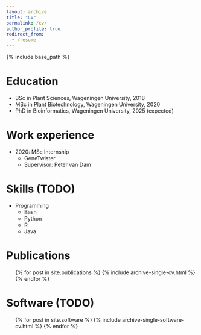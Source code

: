 ```yaml
---
layout: archive
title: "CV"
permalink: /cv/
author_profile: true
redirect_from:
  - /resume
---
```


{% include base_path %}

Education
======
* BSc in Plant Sciences, Wageningen University, 2018
* MSc in Plant Biotechnology, Wageningen University, 2020
* PhD in Bioinformatics, Wageningen University, 2025 (expected)

Work experience
======
* 2020: MSc Internship
  * GeneTwister
  * Supervisor: Peter van Dam
  
Skills (TODO)
======
* Programming
  * Bash
  * Python
  * R
  * Java

Publications
======
  <ul>{% for post in site.publications %}
    {% include archive-single-cv.html %}
  {% endfor %}</ul>
  
Software (TODO)
======
  <ul>{% for post in site.software %}
    {% include archive-single-software-cv.html %}
  {% endfor %}</ul>
